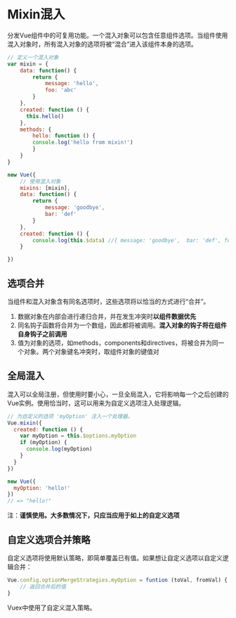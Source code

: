 # Mixin混入
分发Vue组件中的可复用功能。一个混入对象可以包含任意组件选项。当组件使用混入对象时，所有混入对象的选项将被“混合”进入该组件本身的选项。

```javascript
// 定义一个混入对象
var mixin = {
    data: function() {
        return {
            message: 'hello',
            foo: 'abc'
        }
    },
    created: function () {
      this.hello()
    },
    methods: {
        hello: function () {
        console.log('hello from mixin!')
        }
    }
}

new Vue({
    // 使用混入对象
    mixins: [mixin], 
    data: function() {
        return {
            message: 'goodbye',
            bar: 'def'
        }
    },
    created: function () {
        console.log(this.$data) //{ message: 'goodbye',  bar: 'def', foo: 'abc' }
    }

})
```
## 选项合并
当组件和混入对象含有同名选项时，这些选项将以恰当的方式进行“合并”。
1. 数据对象在内部会进行递归合并，并在发生冲突时**以组件数据优先**
2. 同名钩子函数将合并为一个数组，因此都将被调用。**混入对象的钩子将在组件自身钩子之前调用**
3. 值为对象的选项，如methods，components和directives，将被合并为同一个对象。两个对象键名冲突时，取组件对象的键值对

## 全局混入
混入可以全局注册，但使用时要小心，一旦全局混入，它将影响每一个之后创建的Vue实例。使用恰当时，这可以用来为自定义选项注入处理逻辑。
```javascript
// 为自定义的选项 'myOption' 注入一个处理器。
Vue.mixin({
  created: function () {
    var myOption = this.$options.myOption
    if (myOption) {
      console.log(myOption)
    }
  }
})

new Vue({
  myOption: 'hello!'
})
// => "hello!"
```
注：**谨慎使用。大多数情况下，只应当应用于如上的自定义选项**

## 自定义选项合并策略
自定义选项将使用默认策略，即简单覆盖已有值。如果想让自定义选项以自定义逻辑合并：
```javascript
Vue.config.optionMergeStrategies.myOption = funtion (toVal, fromVal) {
    // 返回合并后的值
}
```
Vuex中使用了自定义混入策略。